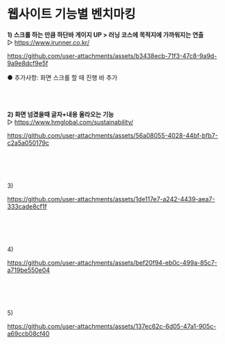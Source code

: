 # 웹사이트 기능별 벤치마킹

 **1) 스크롤 하는 만큼 하단바 게이지 UP > 러닝 코스에 목적지에 가까워지는 연출**<br/>
  ▷ https://www.irunner.co.kr/ <br/>


https://github.com/user-attachments/assets/b3438ecb-71f3-47c8-9a9d-9a9e8dcf9e5f


   ● 추가사항: 화면 스크롤 할 때 진행 바 추가  <br/><br/><br/><br/>


**2) 화면 넘겼을때 글자+내용 올라오는 기능**<br/>
  ▷ https://www.hmglobal.com/sustainability/<br/>


https://github.com/user-attachments/assets/56a08055-4028-44bf-bfb7-c2a5a050179c


<br/><br/><br/><br/>
3)


https://github.com/user-attachments/assets/1de117e7-a242-4439-aea7-333cade8cf1f


<br/><br/><br/><br/>
4)



https://github.com/user-attachments/assets/bef20f94-eb0c-499a-85c7-a719be550e04

<br/><br/><br/><br/>
5)


https://github.com/user-attachments/assets/137ec62c-6d05-47a1-905c-a69ccb08cf40





 


